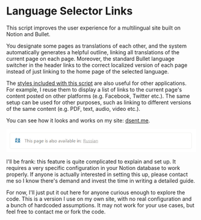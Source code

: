# Language Selector Links

This script improves the user experience for a multilingual site built on Notion and Bullet.

You designate some pages as translations of each other, and the system automatically generates a helpful outline, linking all translations of the current page on each page. Moreover, the standard Bullet language switcher in the header links to the correct localized version of each page instead of just linking to the home page of the selected language.

The [styles included with this script](link-outlines.css) are also useful for other applications. For example, I reuse them to display a list of links to the current page's content posted on other platforms (e.g. Facebook, Twitter etc.). The same setup can be used for other purposes, such as linking to different versions of the same content (e.g. PDF, text, audio, video etc.).

You can see how it looks and works on my site: [dsent.me](https://dsent.me).

![A screenshot of the language selector outline. It shows the text "This page is also available in: Russian" and a translation icon.](lang-link-example.png)

I'll be frank: this feature is quite complicated to explain and set up. It requires a very specific configuration in your Notion database to work properly. If anyone is actually interested in setting this up, please contact me so I know there's demand and invest the time in writing a detailed guide.

For now, I'll just put it out here for anyone curious enough to explore the code. This is a version I use on my own site, with no real configuration and a bunch of hardcoded assumptions. It may not work for your use cases, but feel free to contact me or fork the code.
